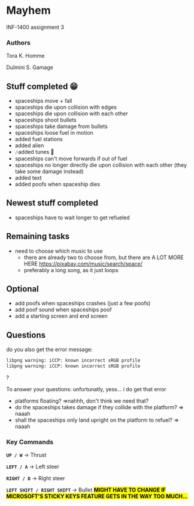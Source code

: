 # Mayhem
INF-1400 assignment 3

### Authors
Tora K. Homme

Dulmini S. Gamage

## Stuff completed 😁
- spaceships move + fall
- spaceships die upon collision with edges 
- spaceships die upon collision with each other
- spaceships shoot bullets
- spaceships take damage from bullets
- spaceships loose fuel in motion
- added fuel stations
- added alien 
- 🎶added tunes 🎵
- spaceships can't move forwards if out of fuel
- spaceships no longer directly die upon collision with each other (they take some damage instead)
- added text
- added poofs when spaceship dies

## Newest stuff completed
- spaceships have to wait longer to get refueled

## Remaining tasks
- need to choose which music to use
    - there are already two to choose from, but there are A LOT MORE HERE https://pixabay.com/music/search/space/
    - preferably a long song, as it just loops



## Optional
- add poofs when spaceships crashes (just a few poofs)
- add poof sound when spaceships poof
- add a starting screen and end screen

    



## Questions
do you also get the error message:

```bash
libpng warning: iCCP: known incorrect sRGB profile
libpng warning: iCCP: known incorrect sRGB profile
```
?

To answer your questions:
    unfortunatly, yess... i do get that error

- platforms floating? =>nahhh, don't think we need that?
- do the spaceships takes damage if they collide with the platform? => naaah
- shall the spaceships only land upright on the platform to refuel? => naaah




### Key Commands
**`UP / W`** -> Thrust

**`LEFT / A`** -> Left steer

**`RIGHT / D`** -> Right steer

**`LEFT SHIFT / RIGHT SHIFT`** -> Bullet
    <mark>**MIGHT HAVE TO CHANGE IF MICROSOFT'S STICKY KEYS FEATURE GETS IN THE WAY TOO MUCH...**</mark>
